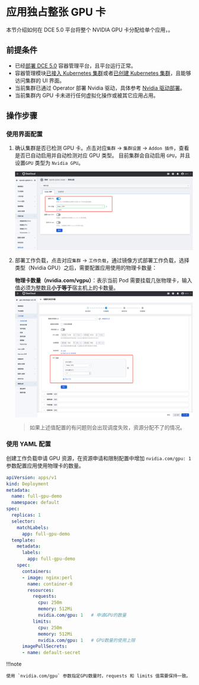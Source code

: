 # 应用独占整张 GPU 卡

本节介绍如何在 DCE 5.0 平台将整个 NVIDIA GPU 卡分配给单个应用，。

## 前提条件

- 已经[部署 DCE 5.0](https://docs.daocloud.io/install/index.html) 容器管理平台，且平台运行正常。
- 容器管理模块[已接入 Kubernetes 集群](../clusters/integrate-cluster.md)或者[已创建 Kubernetes 集群](../clusters/create-cluster.md)，且能够访问集群的 UI 界面。
- 当前集群已通过 Operator 部署 Nvidia 驱动，具体参考 [Nvidia 驱动部署](./install_nvidia_driver_of_operator.md)。
- 当前集群内 GPU 卡未进行任何虚拟化操作或被其它应用占用。

## 操作步骤

### 使用界面配置

1. 确认集群是否已检测 GPU 卡。点击对应`集群` -> `集群设置` -> `Addon 插件`，查看是否已自动启用并自动检测对应 GPU 类型。
    目前集群会自动启用 `GPU`，并且设置`GPU` 类型为 `Nvidia GPU`。

    ![集群设置](./images/cluster-setting-gpu.jpg)

2. 部署工作负载，点击对应`集群` -> `工作负载`，通过镜像方式部署工作负载，选择类型（Nvidia GPU）之后，需要配置应用使用的物理卡数量：

    **物理卡数量（nvidia.com/vgpu）**：表示当前 Pod 需要挂载几张物理卡，输入值必须为整数且**小于等于**宿主机上的卡数量。
    ![集群设置](./images/workload_gpu_userguide.jpg)
    > 如果上述值配置的有问题则会出现调度失败，资源分配不了的情况。


### 使用 YAML 配置

创建工作负载申请 GPU 资源，在资源申请和限制配置中增加 `nvidia.com/gpu: 1` 参数配置应用使用物理卡的数量。

```yaml
apiVersion: apps/v1
kind: Deployment
metadata:
  name: full-gpu-demo
  namespace: default
spec:
  replicas: 1
  selector:
    matchLabels:
      app: full-gpu-demo
  template:
    metadata:
      labels:
        app: full-gpu-demo
    spec:
      containers:
      - image: nginx:perl
        name: container-0
        resources:
          requests:
            cpu: 250m
            memory: 512Mi
            nvidia.com/gpu: 1   # 申请GPU的数量
          limits:
            cpu: 250m
            memory: 512Mi
            nvidia.com/gpu: 1   # GPU数量的使用上限
      imagePullSecrets:
      - name: default-secret
```

!!!note

    使用 `nvidia.com/gpu` 参数指定GPU数量时，requests 和 limits 值需要保持一致。

